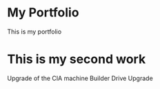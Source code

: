 # My Portfolio
This is my portfolio

# This is my second work
Upgrade of the CIA machine
Builder Drive Upgrade